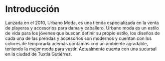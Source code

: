 # Introducción #

Lanzada en el 2010, Urbano Moda, es una tienda especializada en la venta de playeras y accesorios para dama y caballero. Urbano moda es un estilo de vida para los jóvenes que buscan definir su propio estilo, los diseños de cada una de las prendas y accesorios son modernos y cuentan con los colores de temporada además contamos con un ambiente agradable, teniendo la mejor moda para vestir. Actualmente cuenta con una sucursal en la ciudad de 	Tuxtla Gutiérrez.